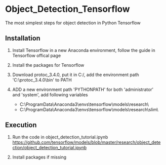 # Object_Detection_Tensorflow

The most simplest steps for object detection in Python Tensorflow

## Installation
1. Install Tensorflow in a new Anaconda environment, follow the guide in Tensorflow offical page

2. Install the packages for Tensorflow

3. Download protoc_3.4.0, put it in C:/, add the environment path 'C:\protoc_3.4.0\bin' to PATH

4. ADD a new environment path 'PYTHONPATH' for both 'administrator' and 'system', add following variables
    - C:\ProgramData\Anaconda3\envs\tensorflow\models\research\
    - C:\ProgramData\Anaconda3\envs\tensorflow\models\research\slim\
    
## Execution
1. Run the code in object_detection_tutorial.ipynb
https://github.com/tensorflow/models/blob/master/research/object_detection/object_detection_tutorial.ipynb

2. Install packages if missing

